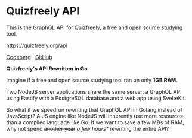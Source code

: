 # Quizfreely API

This is the GraphQL API for Quizfreely, a free and open source studying tool.

https://quizfreely.org/api

[Codeberg](https://codeberg.org/quizfreely/quizfreely-api) · [GitHub](https://github.com/quizfreely/quizfreely-api)

**Quizfreely's API Rewritten in Go**

Imagine if a free and open source studying tool ran on only **1GB RAM**.

Two NodeJS server applications share the same server: a GraphQL API using Fastify with a PostgreSQL database and a web app using SvelteKit.

So what if we speedrun rewriting that GraphQL API in Golang instead of JavaScript? A JS engine like NodeJS will inherently use more resources than a compiled language like Go. If we want to save a few MBs of RAM, why not spend ~~another year~~ *a few hours\** rewriting the entire API?

